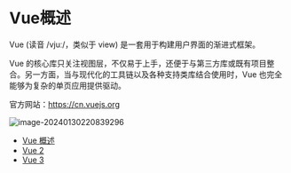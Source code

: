 # Vue概述

Vue (读音 /vjuː/，类似于 view) 是一套用于构建用户界面的渐进式框架。

Vue 的核心库只关注视图层，不仅易于上手，还便于与第三方库或既有项目整合。另一方面，当与现代化的工具链以及各种支持类库结合使用时，Vue 也完全能够为复杂的单页应用提供驱动。

官方网站：https://cn.vuejs.org

![image-20240130220839296](https://fastly.jsdelivr.net/gh/LetengZzz/img@main/tc2/img202401302208831.png)

- [Vue 概述](Overview.md)
- [Vue 2](Vue2/index.md)
- [Vue 3](Vue3/index.md)
